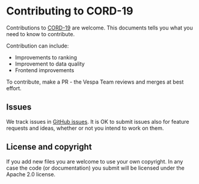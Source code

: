 <!-- Copyright Verizon Media. Licensed under the terms of the Apache 2.0 license. See LICENSE in the project root. -->
# Contributing to CORD-19
Contributions to [CORD-19](http://github.com/vespa-engine/cord-19) are welcome.
This documents tells you what you need to know to contribute.

Contribution can include:
* Improvements to ranking
* Improvement to data quality
* Frontend improvements

To contribute, make a PR - the Vespa Team reviews and merges at best effort.

## Issues
We track issues in [GitHub issues](https://github.com/vespa-engine/cord-19/issues).
It is OK to submit issues also for feature requests and ideas,
whether or not you intend to work on them.

## License and copyright
If you add new files you are welcome to use your own copyright.
In any case the code (or documentation) you submit will be licensed
under the Apache 2.0 license.
